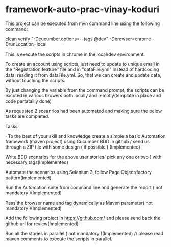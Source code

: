 # framework-auto-prac-vinay-koduri

This project can be executed from mvn command line using the following command:

clean verify "-Dcucumber.options=--tags @dev" -Dbrowser=chrome -DrunLocation=local

This is execute the scripts in chrome in the local/dev environment.

To create an account using scripts, just need to update to unique email in the "Registration.feature" file and in "dataFile.yml"
Instead of hardcoding data, reading it from dataFile.yml. So, that we can create and update data, without touching the scripts.

By just changing the variable from the command prompt, the scripts can be excuted in various browers both locally and remotly(template in place and code partatailly done)

As requested 2 sceanrios had been automated and making sure the below tasks are completed.

Tasks:

·         To the best of your skill and knowledge create a simple a basic  Automation framework (maven project) using Cucumber BDD in github / send us through a ZIP file with some design ( if possible ) (Implemented)

Write BDD scenarios for the above user stories( pick any one or  two )  with necessary tags(Implemented)

Automate the scenarios using Selenium 3, follow Page Object/factory pattern(Implemented)

Run the Automation suite from command line and generate the report ( not mandatory )(Implemented)

Pass the browser name and tag dynamically as Maven parameter( not mandatory )(Implemented)

Add the following project in https://github.com/ and please send back the github url for review(Implemented)

Run all the stories in parallel ( not mandatory )(Implemented)
// please read maven comments to execute the scripts in parallel.
